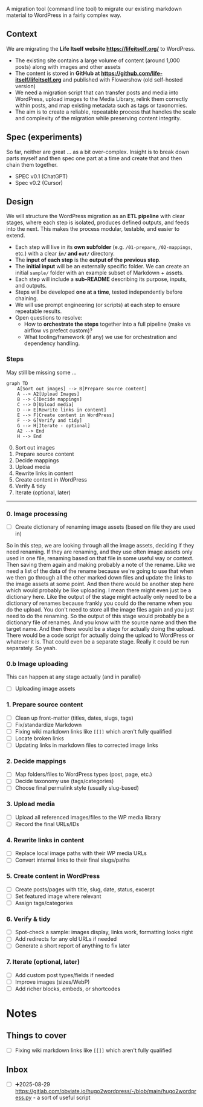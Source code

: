 A migration tool (command line tool) to migrate our existing markdown material to WordPress in a fairly complex way.

## Context

We are migrating the **Life Itself website https://lifeitself.org/** to WordPress.

- The existing site contains a large volume of content (around 1,000 posts) along with images and other assets
- The content is stored in **GitHub at https://github.com/life-itself/lifeitself.org** and published with Flowershow (old self-hosted version)
- We need a migration script that can transfer posts and media into WordPress, upload images to the Media Library, relink them correctly within posts, and map existing metadata such as tags or taxonomies.
- The aim is to create a reliable, repeatable process that handles the scale and complexity of the migration while preserving content integrity.

## Spec (experiments)

So far, neither are great ... as a bit over-complex. Insight is to break down parts myself and then spec one part at a time and create that and then chain them together.

- SPEC v0.1 (ChatGPT)
- Spec v0.2 (Cursor)

## Design

We will structure the WordPress migration as an **ETL pipeline** with clear stages, where each step is isolated, produces defined outputs, and feeds into the next. This makes the process modular, testable, and easier to extend.

- Each step will live in its **own subfolder** (e.g. `/01-prepare`, `/02-mappings`, etc.) with a clear **`in/` and `out/`** directory.
- The **input of each step** is the **output of the previous step**.
- The **initial input** will be an externally specific folder. We can create an initial `sample/` folder with an example subset of Markdown + assets.
- Each step will include a **sub-README** describing its purpose, inputs, and outputs.
- Steps will be developed **one at a time**, tested independently before chaining.
- We will use prompt engineering (or scripts) at each step to ensure repeatable results.
- Open questions to resolve:
  - How to **orchestrate the steps** together into a full pipeline (make vs airflow vs prefect custom)?
  - What tooling/framework (if any) we use for orchestration and dependency handling.

### Steps

May still be missing some ...

```mermaid
graph TD
    A[Sort out images] --> B[Prepare source content]
    A --> A2[Upload Images]
    B --> C[Decide mappings]
    C --> D[Upload media]
    D --> E[Rewrite links in content]
    E --> F[Create content in WordPress]
    F --> G[Verify and tidy]
    G --> H[Iterate - optional]
    A2 --> End
    H --> End
```

0. Sort out images
1. Prepare source content
2. Decide mappings
3. Upload media
4. Rewrite links in content
5. Create content in WordPress
6. Verify & tidy
7. Iterate (optional, later)

---

### 0. Image processing

- [ ] Create dictionary of renaming image assets (based on file they are used in)

So in this step, we are looking through all the image assets, deciding if they need renaming. If they are renaming, and they use often image assets only used in one file, renaming based on that file in some useful way or context. Then saving them again and making probably a note of the rename. Like we need a list of the data of the rename because we're going to use that when we then go through all the other marked down files and update the links to the image assets at some point. And then there would be another step here which would probably be like uploading. I mean there might even just be a dictionary here. Like the output of the stage might actually only need to be a dictionary of renames because frankly you could do the rename when you do the upload. You don't need to store all the image files again and you just need to do the renaming. So the output of this stage would probably be a dictionary file of renames. And you know with the source name and then the target name. And then there would be a stage for actually doing the upload. There would be a code script for actually doing the upload to WordPress or whatever it is. That could even be a separate stage. Really it could be run separately. So yeah.

### 0.b Image uploading

This can happen at any stage actually (and in parallel)

- [ ] Uploading image assets

### 1. Prepare source content

- [ ] Clean up front-matter (titles, dates, slugs, tags)
- [ ] Fix/standardize Markdown
- [ ] Fixing wiki markdown links like `[[]]` which aren't fully qualified
- [ ] Locate broken links
- [ ] Updating links in markdown files to corrected image links

### 2. Decide mappings

- [ ] Map folders/files to WordPress types (post, page, etc.)
- [ ] Decide taxonomy use (tags/categories)
- [ ] Choose final permalink style (usually slug-based)

### 3. Upload media

- [ ] Upload all referenced images/files to the WP media library
- [ ] Record the final URLs/IDs

### 4. Rewrite links in content

- [ ] Replace local image paths with their WP media URLs
- [ ] Convert internal links to their final slugs/paths

### 5. Create content in WordPress

- [ ] Create posts/pages with title, slug, date, status, excerpt
- [ ] Set featured image where relevant
- [ ] Assign tags/categories

### 6. Verify & tidy

- [ ] Spot-check a sample: images display, links work, formatting looks right
- [ ] Add redirects for any old URLs if needed
- [ ] Generate a short report of anything to fix later

### 7. Iterate (optional, later)

- [ ] Add custom post types/fields if needed
- [ ] Improve images (sizes/WebP)
- [ ] Add richer blocks, embeds, or shortcodes

# Notes

## Things to cover

- [ ] Fixing wiki markdown links like `[[]]` which aren't fully qualified

## Inbox

- [ ] ➕2025-08-29 https://gitlab.com/obviate.io/hugo2wordpress/-/blob/main/hugo2wordpress.py - a sort of useful script
